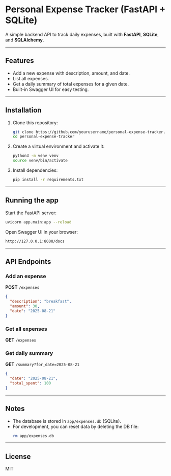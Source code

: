 # Personal Expense Tracker (FastAPI + SQLite)

A simple backend API to track daily expenses, built with **FastAPI**, **SQLite**, and **SQLAlchemy**.

---

## Features
- Add a new expense with description, amount, and date.
- List all expenses.
- Get a daily summary of total expenses for a given date.
- Built-in Swagger UI for easy testing.

---

## Installation

1. Clone this repository:
   ```bash
   git clone https://github.com/yourusername/personal-expense-tracker.git
   cd personal-expense-tracker
   ```

2. Create a virtual environment and activate it:
   ```bash
   python3 -m venv venv
   source venv/bin/activate
   ```

3. Install dependencies:
   ```bash
   pip install -r requirements.txt
   ```

---

## Running the app

Start the FastAPI server:
```bash
uvicorn app.main:app --reload
```

Open Swagger UI in your browser:
```
http://127.0.0.1:8000/docs
```

---

## API Endpoints

### Add an expense
**POST** `/expenses`
```json
{
  "description": "breakfast",
  "amount": 30,
  "date": "2025-08-21"
}
```

### Get all expenses
**GET** `/expenses`

### Get daily summary
**GET** `/summary?for_date=2025-08-21`
```json
{
  "date": "2025-08-21",
  "total_spent": 100
}
```

---

## Notes
- The database is stored in `app/expenses.db` (SQLite).
- For development, you can reset data by deleting the DB file:
  ```bash
  rm app/expenses.db
  ```

---

## License
MIT
